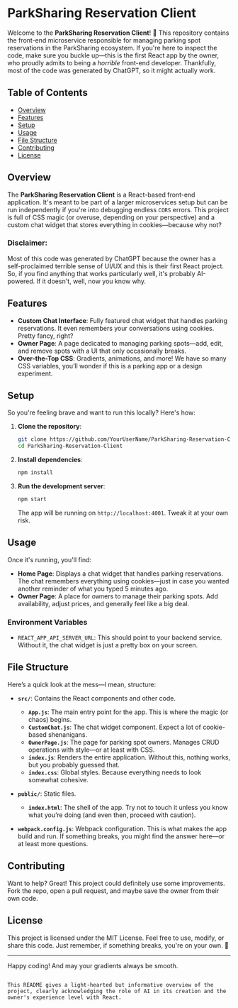 # ParkSharing Reservation Client

Welcome to the **ParkSharing Reservation Client**! 🎉 This repository contains the front-end microservice responsible for managing parking spot reservations in the ParkSharing ecosystem. If you're here to inspect the code, make sure you buckle up—this is the first React app by the owner, who proudly admits to being a *horrible* front-end developer. Thankfully, most of the code was generated by ChatGPT, so it might actually work.

## Table of Contents

- [Overview](#overview)
- [Features](#features)
- [Setup](#setup)
- [Usage](#usage)
- [File Structure](#file-structure)
- [Contributing](#contributing)
- [License](#license)

## Overview

The **ParkSharing Reservation Client** is a React-based front-end application. It's meant to be part of a larger microservices setup but can be run independently if you're into debugging endless `CORS` errors. This project is full of CSS magic (or overuse, depending on your perspective) and a custom chat widget that stores everything in cookies—because why not?

### Disclaimer: 

Most of this code was generated by ChatGPT because the owner has a self-proclaimed terrible sense of UI/UX and this is their first React project. So, if you find anything that works particularly well, it's probably AI-powered. If it doesn't, well, now you know why.

## Features

- **Custom Chat Interface**: Fully featured chat widget that handles parking reservations. It even remembers your conversations using cookies. Pretty fancy, right?
- **Owner Page**: A page dedicated to managing parking spots—add, edit, and remove spots with a UI that only occasionally breaks.
- **Over-the-Top CSS**: Gradients, animations, and more! We have so many CSS variables, you’ll wonder if this is a parking app or a design experiment.

## Setup

So you're feeling brave and want to run this locally? Here's how:

1. **Clone the repository**:
   ```bash
   git clone https://github.com/YourUserName/ParkSharing-Reservation-Client.git
   cd ParkSharing-Reservation-Client
   ```

2. **Install dependencies**:
   ```bash
   npm install
   ```

3. **Run the development server**:
   ```bash
   npm start
   ```
   The app will be running on `http://localhost:4001`. Tweak it at your own risk.

## Usage

Once it's running, you'll find:

- **Home Page**: Displays a chat widget that handles parking reservations. The chat remembers everything using cookies—just in case you wanted another reminder of what you typed 5 minutes ago.
- **Owner Page**: A place for owners to manage their parking spots. Add availability, adjust prices, and generally feel like a big deal.

### Environment Variables

- `REACT_APP_API_SERVER_URL`: This should point to your backend service. Without it, the chat widget is just a pretty box on your screen.

## File Structure

Here’s a quick look at the mess—I mean, structure:

- **`src/`**: Contains the React components and other code.
  - **`App.js`**: The main entry point for the app. This is where the magic (or chaos) begins.
  - **`CustomChat.js`**: The chat widget component. Expect a lot of cookie-based shenanigans.
  - **`OwnerPage.js`**: The page for parking spot owners. Manages CRUD operations with style—or at least with CSS.
  - **`index.js`**: Renders the entire application. Without this, nothing works, but you probably guessed that.
  - **`index.css`**: Global styles. Because everything needs to look somewhat cohesive.

- **`public/`**: Static files.
  - **`index.html`**: The shell of the app. Try not to touch it unless you know what you’re doing (and even then, proceed with caution).

- **`webpack.config.js`**: Webpack configuration. This is what makes the app build and run. If something breaks, you might find the answer here—or at least more questions.

## Contributing

Want to help? Great! This project could definitely use some improvements. Fork the repo, open a pull request, and maybe save the owner from their own code.

## License

This project is licensed under the MIT License. Feel free to use, modify, or share this code. Just remember, if something breaks, you're on your own. 🚗

---

Happy coding! And may your gradients always be smooth.
```

This README gives a light-hearted but informative overview of the project, clearly acknowledging the role of AI in its creation and the owner's experience level with React.
